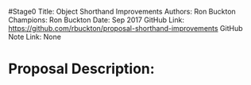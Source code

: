 #Stage0
Title: Object Shorthand Improvements
Authors: Ron Buckton
Champions: Ron Buckton
Date: Sep 2017
GitHub Link: https://github.com/rbuckton/proposal-shorthand-improvements
GitHub Note Link: None

# Proposal Description:
